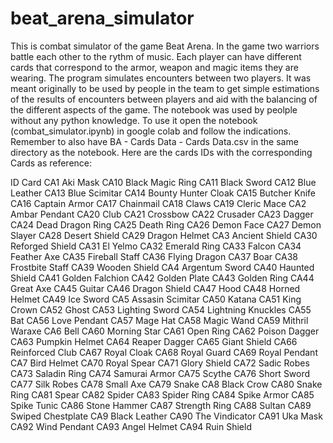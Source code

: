 # beat_arena_simulator
This is combat simulator of the game Beat Arena. In the game two warriors battle each other to the rythm of music. Each player can have different cards that correspond to the armor, weapon and magic items they are wearing. 
The program simulates encounters between two players. It was meant originally to be used by people in the team to get simple estimations of the results of encounters between players and aid with the balancing of the different aspects of the game. The notebook was used by peolple without any python knowledge.
To use it open the notebook (combat_simulator.ipynb) in google colab and follow the indications. Remember to also have BA - Cards Data - Cards Data.csv in the same directory as the notebook.
Here are the cards IDs with the corresponding Cards as reference:

ID	  Card
CA1	  Aki Mask
CA10	Black Magic Ring
CA11	Black Sword
CA12	Blue Leather
CA13	Blue Scimitar
CA14	Bounty Hunter Cloak
CA15	Butcher Knife
CA16	Captain Armor
CA17	Chainmail
CA18	Claws
CA19	Cleric Mace
CA2	  Ambar Pendant
CA20	Club
CA21	Crossbow
CA22	Crusader
CA23	Dagger
CA24	Dead Dragon Ring
CA25	Death Ring
CA26	Demon Face
CA27	Demon Slayer
CA28	Desert Shield
CA29	Dragon Helmet
CA3	  Ancient Shield
CA30	Reforged Shield
CA31	El Yelmo
CA32	Emerald Ring
CA33	Falcon
CA34	Feather Axe
CA35	Fireball Staff
CA36	Flying Dragon
CA37	Boar
CA38	Frostbite Staff
CA39	Wooden Shield
CA4	  Argentum Sword
CA40	Haunted Shield
CA41	Golden Falchion
CA42	Golden Plate
CA43	Golden Ring
CA44	Great Axe
CA45	Guitar
CA46	Dragon Shield
CA47	Hood
CA48	Horned Helmet
CA49	Ice Sword
CA5	Assasin Scimitar
CA50	Katana
CA51	King Crown
CA52	Ghost
CA53	Lighting Sword
CA54	Lightning Knuckles
CA55	Bat
CA56	Love Pendant
CA57	Mage Hat
CA58	Magic Wand
CA59	Mithril Waraxe
CA6	  Bell
CA60	Morning Star
CA61	Open Ring
CA62	Poison Dagger
CA63	Pumpkin Helmet
CA64	Reaper Dagger
CA65	Giant Shield
CA66	Reinforced Club
CA67	Royal Cloak
CA68	Royal Guard
CA69	Royal Pendant
CA7	  Bird Helmet
CA70	Royal Spear
CA71	Glory Shield
CA72	Sadic Robes
CA73	Saladin Ring
CA74	Samurai Armor
CA75	Scythe
CA76	Short Sword
CA77	Silk Robes
CA78	Small Axe
CA79	Snake
CA8	  Black Crow
CA80	Snake Ring
CA81	Spear
CA82	Spider
CA83	Spider Ring
CA84	Spike Armor
CA85	Spike Tunic
CA86	Stone Hammer
CA87	Strength Ring
CA88	Sultan
CA89	Swiped Chestplate
CA9	  Black Leather
CA90	The Vindicator
CA91	Uka Mask
CA92	Wind Pendant
CA93	Angel Helmet
CA94	Ruin Shield
